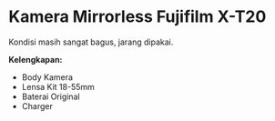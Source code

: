 # Kamera Mirrorless Fujifilm X-T20

Kondisi masih sangat bagus, jarang dipakai.

**Kelengkapan:**

- Body Kamera
- Lensa Kit 18-55mm
- Baterai Original
- Charger
